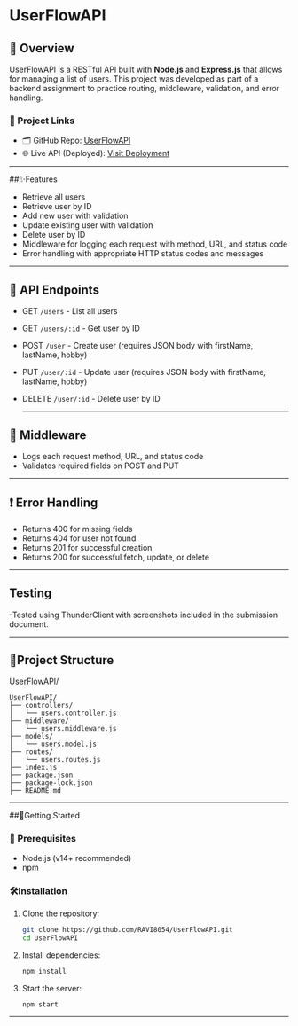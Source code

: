 # UserFlowAPI
## 📌 Overview
UserFlowAPI is a RESTful API built with **Node.js** and **Express.js** that allows for managing a list of users. This project was developed as part of a backend assignment to practice routing, middleware, validation, and error handling.

### 🔗 Project Links
- 🗂️ GitHub Repo: [UserFlowAPI](https://github.com/RAVI8054/UserFlowAPI.git)
- 🌐 Live API (Deployed): [Visit Deployment](-)

---
##✨Features
- Retrieve all users
- Retrieve user by ID
- Add new user with validation
- Update existing user with validation
- Delete user by ID
- Middleware for logging each request with method, URL, and status code
- Error handling with appropriate HTTP status codes and messages
 ---
##  🔗 API Endpoints
- GET `/users` - List all users
- GET `/users/:id` - Get user by ID
- POST `/user` - Create user (requires JSON body with firstName, lastName, hobby)
- PUT `/user/:id` - Update user (requires JSON body with firstName, lastName, hobby)
- DELETE `/user/:id` - Delete user by ID

   ---
 ## 🧩 Middleware
 - Logs each request method, URL, and status code
 - Validates required fields on POST and PUT
  
  ---
  ## ❗ Error Handling
- Returns 400 for missing fields
- Returns 404 for user not found
- Returns 201 for successful creation
- Returns 200 for successful fetch, update, or delete
---
## Testing
   -Tested using ThunderClient with screenshots included in the submission document.
   
--- 
## 📁Project Structure
UserFlowAPI/
```
UserFlowAPI/
├── controllers/
│   └── users.controller.js
├── middleware/
│   └── users.middleware.js
├── models/
│   └── users.model.js
├── routes/
│   └── users.routes.js
├── index.js
├── package.json
├── package-lock.json
├── README.md
```
---
##🚀Getting Started
### 📁 Prerequisites
- Node.js (v14+ recommended)
- npm
### 🛠️Installation
1. Clone the repository:
   ```bash
   git clone https://github.com/RAVI8054/UserFlowAPI.git
   cd UserFlowAPI
2. Install dependencies:
   ```bash
   npm install 
3. Start the server:
   ```bash
   npm start
---


